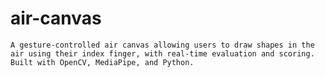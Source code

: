 # air-canvas
    A gesture-controlled air canvas allowing users to draw shapes in the air using their index finger, with real-time evaluation and scoring. Built with OpenCV, MediaPipe, and Python.
